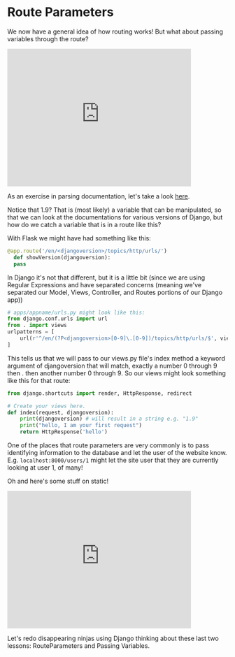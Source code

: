 # Route Parameters

We now have a general idea of how routing works! But what about passing variables through the route?

<iframe width="420" height="315" src="https://www.youtube.com/embed/NWyL-UCeC1U" frameborder="0" allowfullscreen></iframe>

As an exercise in parsing documentation, let's take a look [here](https://docs.djangoproject.com/en/1.9/topics/http/urls/).

Notice that 1.9?  That is (most likely) a variable that can be manipulated, so that we can look at the documentations for various versions of Django, but how do we catch a variable that is in a route like this?

With Flask we might have had something like this:
```python
@app.route('/en/<djangoversion>/topics/http/urls/')
  def showVersion(djangoversion):
  pass
```

In Django it's not that different, but it is a little bit (since we are using Regular Expressions and have separated concerns (meaning we've separated our Model, Views, Controller, and Routes portions of our Django app))


```python
# apps/appname/urls.py might look like this:
from django.conf.urls import url
from . import views
urlpatterns = [
    url(r'^/en/(?P<djangoversion>[0-9]\.[0-9])/topics/http/urls/$', views.index, name = "index")
]

```
This tells us that we will pass to our views.py file's index method a keyword argument of djangoversion that will match, exactly a number 0 through 9 then . then another number 0 through 9.  So our views might look something like this for that route:
```python
from django.shortcuts import render, HttpResponse, redirect

# Create your views here.
def index(request, djangoversion):
    print(djangoversion) # will result in a string e.g. "1.9"
    print("hello, I am your first request")
    return HttpResponse('hello')

```

One of the places that route parameters are very commonly is to pass identifying information to the database and let the user of the website know.  E.g. `localhost:8000/users/1` might let the site user that they are currently looking at user 1, of many!  


Oh and here's some stuff on static!

<iframe width="420" height="315" src="https://www.youtube.com/embed/dH-Xxclnv1g" frameborder="0" allowfullscreen></iframe>


Let's redo disappearing ninjas using Django thinking about these last two lessons: RouteParameters and Passing Variables.
